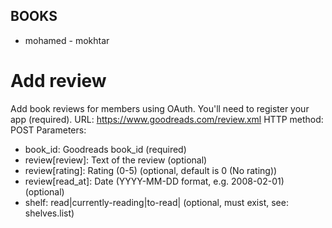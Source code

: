 ## BOOKS 
* mohamed - mokhtar 
# Add review
Add book reviews for members using OAuth. You'll need to register your app (required). 
URL: https://www.goodreads.com/review.xml 
HTTP method: POST 
Parameters: 
* book_id: Goodreads book_id (required)
* review[review]: Text of the review (optional)
* review[rating]: Rating (0-5) (optional, default is 0 (No rating))
* review[read_at]: Date (YYYY-MM-DD format, e.g. 2008-02-01) (optional)
* shelf: read|currently-reading|to-read|<USER SHELF NAME> (optional, must exist, see: shelves.list)
